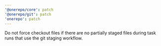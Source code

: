 ```yaml
---
'@onerepo/core': patch
'@onerepo/git': patch
'onerepo': patch
---
```


Do not force checkout files if there are no partially staged files during task runs that use the git staging workflow.

